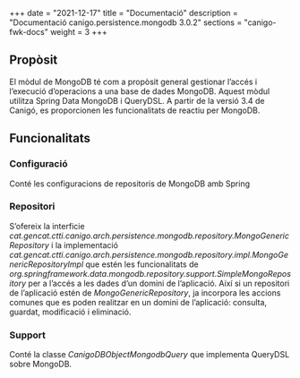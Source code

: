 +++
date        = "2021-12-17"
title       = "Documentació"
description = "Documentació canigo.persistence.mongodb 3.0.2"
sections    = "canigo-fwk-docs"
weight      = 3
+++

## Propòsit

El mòdul de MongoDB té com a propòsit general gestionar l’accés i l’execució d’operacions a una base de dades MongoDB. Aquest mòdul utilitza Spring Data MongoDB i QueryDSL. A partir de la versió 3.4 de Canigó, es proporcionen les funcionalitats de reactiu per MongoDB.

## Funcionalitats

### Configuració

Conté les configuracions de repositoris de MongoDB amb Spring

### Repositori

S’ofereix la interficie *cat.gencat.ctti.canigo.arch.persistence.mongodb.repository.MongoGenericRepository* i la implementació *cat.gencat.ctti.canigo.arch.persistence.mongodb.repository.impl.MongoGenericRepositoryImpl* que estén les funcionalitats de *org.springframework.data.mongodb.repository.support.SimpleMongoRepository* per a l’accés a les dades d’un domini de l’aplicació. Així si un repositori de l’aplicació estén de *MongoGenericRepository*, ja incorpora les accions comunes que es poden realitzar en un domini de l’aplicació: consulta, guardat, modificació i eliminació.

### Support

Conté la classe *CanigoDBObjectMongodbQuery* que implementa QueryDSL sobre MongoDB.
